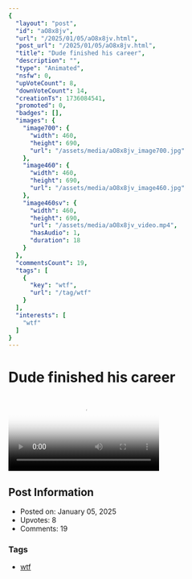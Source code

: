 ```yaml
---
{
  "layout": "post",
  "id": "aO8x8jv",
  "url": "/2025/01/05/aO8x8jv.html",
  "post_url": "/2025/01/05/aO8x8jv.html",
  "title": "Dude finished his career",
  "description": "",
  "type": "Animated",
  "nsfw": 0,
  "upVoteCount": 8,
  "downVoteCount": 14,
  "creationTs": 1736084541,
  "promoted": 0,
  "badges": [],
  "images": {
    "image700": {
      "width": 460,
      "height": 690,
      "url": "/assets/media/aO8x8jv_image700.jpg"
    },
    "image460": {
      "width": 460,
      "height": 690,
      "url": "/assets/media/aO8x8jv_image460.jpg"
    },
    "image460sv": {
      "width": 460,
      "height": 690,
      "url": "/assets/media/aO8x8jv_video.mp4",
      "hasAudio": 1,
      "duration": 18
    }
  },
  "commentsCount": 19,
  "tags": [
    {
      "key": "wtf",
      "url": "/tag/wtf"
    }
  ],
  "interests": [
    "wtf"
  ]
}
---
```


# Dude finished his career

<video controls playsinline loop poster="/assets/media/aO8x8jv_image460.jpg">
  <source src="/assets/media/aO8x8jv_video.mp4" type="video/mp4">
  Your browser does not support the video tag.
</video>

## Post Information

- Posted on: January 05, 2025
- Upvotes: 8
- Comments: 19

### Tags

- [wtf](/tag/wtf)
